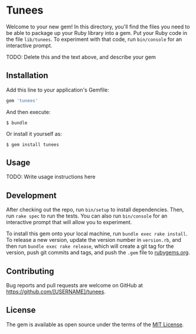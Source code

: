 # Tunees

Welcome to your new gem! In this directory, you'll find the files you need to be able to package up your Ruby library into a gem. Put your Ruby code in the file `lib/tunees`. To experiment with that code, run `bin/console` for an interactive prompt.

TODO: Delete this and the text above, and describe your gem

## Installation

Add this line to your application's Gemfile:

```ruby
gem 'tunees'
```

And then execute:

    $ bundle

Or install it yourself as:

    $ gem install tunees

## Usage

TODO: Write usage instructions here

## Development

After checking out the repo, run `bin/setup` to install dependencies. Then, run `rake spec` to run the tests. You can also run `bin/console` for an interactive prompt that will allow you to experiment.

To install this gem onto your local machine, run `bundle exec rake install`. To release a new version, update the version number in `version.rb`, and then run `bundle exec rake release`, which will create a git tag for the version, push git commits and tags, and push the `.gem` file to [rubygems.org](https://rubygems.org).

## Contributing

Bug reports and pull requests are welcome on GitHub at https://github.com/[USERNAME]/tunees.


## License

The gem is available as open source under the terms of the [MIT License](http://opensource.org/licenses/MIT).

